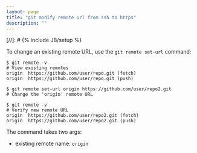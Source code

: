 ```yaml
---
layout: page
title: "git modify remote url from ssh to https"
description: ""
---
```

[//]: # {% include JB/setup %}

To change an existing remote URL, use the `git remote set-url` command:

    $ git remote -v
    # View existing remotes
    origin  https://github.com/user/repo.git (fetch)
    origin  https://github.com/user/repo.git (push)

    $ git remote set-url origin https://github.com/user/repo2.git
    # Change the 'origin' remote URL
    
    $ git remote -v
    # Verify new remote URL
    origin  https://github.com/user/repo2.git (fetch)
    origin  https://github.com/user/repo2.git (push)

The command takes two args:
* existing remote name: `origin`
	
